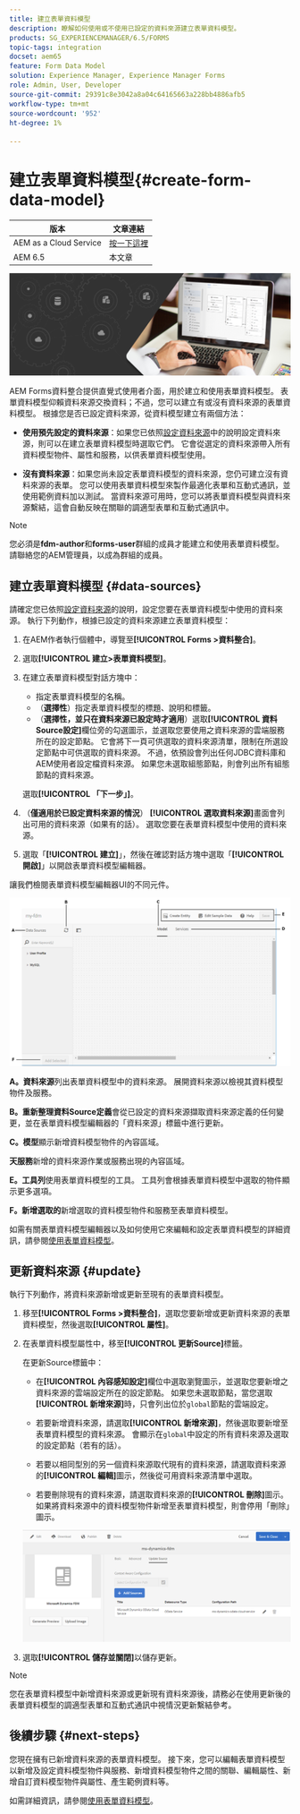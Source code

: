```yaml
---
title: 建立表單資料模型
description: 瞭解如何使用或不使用已設定的資料來源建立表單資料模型。
products: SG_EXPERIENCEMANAGER/6.5/FORMS
topic-tags: integration
docset: aem65
feature: Form Data Model
solution: Experience Manager, Experience Manager Forms
role: Admin, User, Developer
source-git-commit: 29391c8e3042a8a04c64165663a228bb4886afb5
workflow-type: tm+mt
source-wordcount: '952'
ht-degree: 1%

---
```


# 建立表單資料模型{#create-form-data-model}

| 版本 | 文章連結 |
| -------- | ---------------------------- |
| AEM as a Cloud Service  | [按一下這裡](https://experienceleague.adobe.com/docs/experience-manager-cloud-service/content/forms/integrate/use-form-data-model/create-form-data-models.html) |
| AEM 6.5 | 本文章 |


![hero-image](do-not-localize/data-integration.png)

AEM Forms資料整合提供直覺式使用者介面，用於建立和使用表單資料模型。 表單資料模型仰賴資料來源交換資料；不過，您可以建立有或沒有資料來源的表單資料模型。 根據您是否已設定資料來源，從資料模型建立有兩個方法：

* **使用預先設定的資料來源**：如果您已依照[設定資料來源](../../forms/using/configure-data-sources.md)中的說明設定資料來源，則可以在建立表單資料模型時選取它們。 它會從選定的資料來源帶入所有資料模型物件、屬性和服務，以供表單資料模型使用。

* **沒有資料來源**：如果您尚未設定表單資料模型的資料來源，您仍可建立沒有資料來源的表單。 您可以使用表單資料模型來製作最適化表單和互動式通訊，並使用範例資料加以測試。 當資料來源可用時，您可以將表單資料模型與資料來源繫結，這會自動反映在關聯的調適型表單和互動式通訊中。

>[!NOTE]
>
>您必須是&#x200B;**fdm-author**&#x200B;和&#x200B;**forms-user**&#x200B;群組的成員才能建立和使用表單資料模型。 請聯絡您的AEM管理員，以成為群組的成員。

## 建立表單資料模型 {#data-sources}

請確定您已依照[設定資料來源](../../forms/using/configure-data-sources.md)的說明，設定您要在表單資料模型中使用的資料來源。 執行下列動作，根據已設定的資料來源建立表單資料模型：

1. 在AEM作者執行個體中，導覽至&#x200B;**[!UICONTROL Forms >資料整合]**。
1. 選取&#x200B;**[!UICONTROL 建立>表單資料模型]**。
1. 在建立表單資料模型對話方塊中：

   * 指定表單資料模型的名稱。
   * （**選擇性**）指定表單資料模型的標題、說明和標籤。
   * （**選擇性，並只在資料來源已設定時才適用**）選取&#x200B;**[!UICONTROL 資料Source設定]**&#x200B;欄位旁的勾選圖示，並選取您要使用之資料來源的雲端服務所在的設定節點。 它會將下一頁可供選取的資料來源清單，限制在所選設定節點中可供選取的資料來源。 不過，依預設會列出任何JDBC資料庫和AEM使用者設定檔資料來源。 如果您未選取組態節點，則會列出所有組態節點的資料來源。

   選取&#x200B;**[!UICONTROL 「下一步」]**。

1. （**僅適用於已設定資料來源的情況**） **[!UICONTROL 選取資料來源]**&#x200B;畫面會列出可用的資料來源（如果有的話）。 選取您要在表單資料模型中使用的資料來源。
1. 選取「**[!UICONTROL 建立]**」，然後在確認對話方塊中選取「**[!UICONTROL 開啟]**」以開啟表單資料模型編輯器。

讓我們檢閱表單資料模型編輯器UI的不同元件。

![具有三個資料來源的表單資料模型 — RESTful服務、AEM使用者設定檔和RDBMS](assets/fdm-ui.png)

**A。資料來源**&#x200B;列出表單資料模型中的資料來源。 展開資料來源以檢視其資料模型物件及服務。

**B。重新整理資料Source定義**&#x200B;會從已設定的資料來源擷取資料來源定義的任何變更，並在表單資料模型編輯器的「資料來源」標籤中進行更新。

**C。模型**&#x200B;顯示新增資料模型物件的內容區域。

**天服務**&#x200B;新增的資料來源作業或服務出現的內容區域。

**E。工具列**&#x200B;使用表單資料模型的工具。 工具列會根據表單資料模型中選取的物件顯示更多選項。

**F。新增選取的**&#x200B;新增選取的資料模型物件和服務至表單資料模型。

如需有關表單資料模型編輯器以及如何使用它來編輯和設定表單資料模型的詳細資訊，請參閱[使用表單資料模型](../../forms/using/work-with-form-data-model.md)。

## 更新資料來源 {#update}

執行下列動作，將資料來源新增或更新至現有的表單資料模型。

1. 移至&#x200B;**[!UICONTROL Forms >資料整合]**，選取您要新增或更新資料來源的表單資料模型，然後選取&#x200B;**[!UICONTROL 屬性]**。
1. 在表單資料模型屬性中，移至&#x200B;**[!UICONTROL 更新Source]**&#x200B;標籤。

   在更新Source標籤中：

   * 在&#x200B;**[!UICONTROL 內容感知設定]**&#x200B;欄位中選取瀏覽圖示，並選取您要新增之資料來源的雲端設定所在的設定節點。 如果您未選取節點，當您選取&#x200B;**[!UICONTROL 新增來源]**&#x200B;時，只會列出位於`global`節點的雲端設定。

   * 若要新增資料來源，請選取&#x200B;**[!UICONTROL 新增來源]**，然後選取要新增至表單資料模型的資料來源。 會顯示在`global`中設定的所有資料來源及選取的設定節點（若有的話）。

   * 若要以相同型別的另一個資料來源取代現有的資料來源，請選取資料來源的&#x200B;**[!UICONTROL 編輯]**&#x200B;圖示，然後從可用資料來源清單中選取。
   * 若要刪除現有的資料來源，請選取資料來源的&#x200B;**[!UICONTROL 刪除]**&#x200B;圖示。 如果將資料來源中的資料模型物件新增至表單資料模型，則會停用「刪除」圖示。

   ![fdm-properties](assets/fdm-properties.png)

1. 選取&#x200B;**[!UICONTROL 儲存並關閉]**&#x200B;以儲存更新。

>[!NOTE]
>
>您在表單資料模型中新增資料來源或更新現有資料來源後，請務必在使用更新後的表單資料模型的調適型表單和互動式通訊中視情況更新繫結參考。

## 後續步驟 {#next-steps}

您現在擁有已新增資料來源的表單資料模型。 接下來，您可以編輯表單資料模型以新增及設定資料模型物件與服務、新增資料模型物件之間的關聯、編輯屬性、新增自訂資料模型物件與屬性、產生範例資料等。

如需詳細資訊，請參閱[使用表單資料模型](../../forms/using/work-with-form-data-model.md)。
